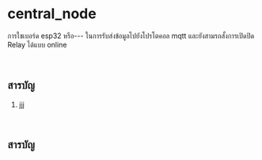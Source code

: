 # central_node
การใชเบอร์ด esp32 หรือ--- ในการรับส่งข้อมูลไปยังโปรโตคอล mqtt และยังสามรถสั้งการเปิดปิด Relay ได้แบบ online

<br/>

## <a name="content"></a> สารบัญ
1. jjj

<br/>

## <a name="content"></a> สารบัญ
